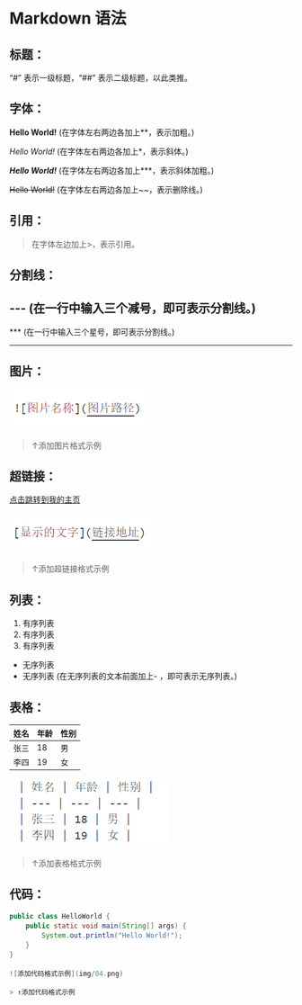 # Markdown 语法
## 标题：
“#” 表示一级标题，“##” 表示二级标题，以此类推。

## 字体：
**Hello World!**      (在字体左右两边各加上**，表示加粗。)

*Hello World!*        (在字体左右两边各加上*，表示斜体。)

***Hello World!***     (在字体左右两边各加上***，表示斜体加粗。)

~~Hello World!~~       (在字体左右两边各加上~~，表示删除线。)

## 引用：
> 在字体左边加上>，表示引用。

## 分割线：

---    (在一行中输入三个减号，即可表示分割线。)
---

***    (在一行中输入三个星号，即可表示分割线。)
***

## 图片：
![添加图片格式示例](img/01.png)  

> ↑添加图片格式示例 

## 超链接：
[点击跳转到我的主页](https://github.com/m1ng-wym)

![添加超链接格式示例](img/02.png)
> ↑添加超链接格式示例

## 列表：
1. 有序列表
2. 有序列表
3. 有序列表

- 无序列表
- 无序列表 (在无序列表的文本前面加上- ，即可表示无序列表。)

## 表格：
| 姓名 | 年龄 | 性别 |
| --- | --- | --- |
| 张三 | 18 | 男 |
| 李四 | 19 | 女 |

![添加表格格式示例](img/03.png)

> ↑添加表格格式示例

## 代码：
```java
public class HelloWorld {
    public static void main(String[] args) {
        System.out.println("Hello World!");
    }
}

![添加代码格式示例](img/04.png)

> ↑添加代码格式示例



